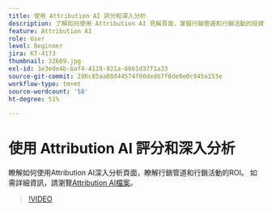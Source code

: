 ```yaml
---
title: 使用 Attribution AI 評分和深入分析
description: 了解如何使用 Attribution AI 見解頁面，掌握行銷管道和行銷活動的投資報酬率。
feature: Attribution AI
role: User
level: Beginner
jira: KT-4173
thumbnail: 32669.jpg
exl-id: 3e3ede4b-baf4-4118-921a-6661d37f1a33
source-git-commit: 286c85aa88d44574f00ded67f0de8e0c945a153e
workflow-type: tm+mt
source-wordcount: '58'
ht-degree: 51%

---
```


# 使用 Attribution AI 評分和深入分析

瞭解如何使用Attribution AI深入分析頁面，瞭解行銷管道和行銷活動的ROI。 如需詳細資訊，請瀏覽[Attribution AI檔案](https://experienceleague.adobe.com/docs/experience-platform/intelligent-services/attribution-ai/overview.html?lang=zh-Hant)。

>[!VIDEO](https://video.tv.adobe.com/v/32669?learn=on&enablevpops)
